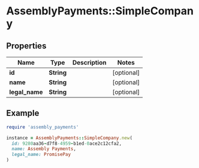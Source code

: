 # AssemblyPayments::SimpleCompany

## Properties

| Name | Type | Description | Notes |
| ---- | ---- | ----------- | ----- |
| **id** | **String** |  | [optional] |
| **name** | **String** |  | [optional] |
| **legal_name** | **String** |  | [optional] |

## Example

```ruby
require 'assembly_payments'

instance = AssemblyPayments::SimpleCompany.new(
  id: 9280aa36-d7f8-4959-b1ed-0ace2c12cfa2,
  name: Assembly Payments,
  legal_name: PromisePay
)
```

